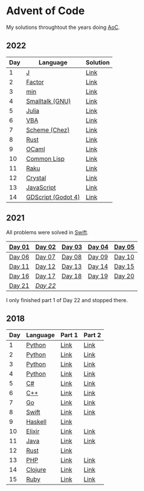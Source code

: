 # Advent of Code
My solutions throughtout the years doing [AoC](https://adventofcode.com/).


## 2022

| Day | Language  | Solution |
| --- | ---       | ---    |
| 1   | [J](https://en.wikipedia.org/wiki/J_(programming_language))             | [Link](./2022/day01/main.ijs)     |
| 2   | [Factor](https://en.wikipedia.org/wiki/Factor_(programming_language))   | [Link](./2022/day02/main.factor)  |
| 3   | [min](https://min-lang.org/)                                            | [Link](./2022/day03/main.min)     |
| 4   | [Smalltalk (GNU)](https://en.wikipedia.org/wiki/Smalltalk)              | [Link](./2022/day04/main.st)      |
| 5   | [Julia](https://en.wikipedia.org/wiki/Julia_(programming_language))     | [Link](./2022/day05/main.jl)      |
| 6   | [VBA](https://en.wikipedia.org/wiki/Visual_Basic_for_Applications)      | [Link](./2022/day06/main.vba)     |
| 7   | [Scheme (Chez)](https://en.wikipedia.org/wiki/Chez_Scheme)              | [Link](./2022/day07/main.scm)     |
| 8   | [Rust](https://en.wikipedia.org/wiki/Rust_(programming_language))       | [Link](./2022/day08/main.rs)      |
| 9   | [OCaml](https://en.wikipedia.org/wiki/OCaml)                            | [Link](./2022/day09/main.ml)      |
| 10  | [Common Lisp](https://en.wikipedia.org/wiki/Common_Lisp)                | [Link](./2022/day10/main.lisp)    |
| 11  | [Raku](https://en.wikipedia.org/wiki/Raku_(programming_language))       | [Link](./2022/day11/main.raku)    |
| 12  | [Crystal](https://en.wikipedia.org/wiki/Crystal_(programming_language)) | [Link](./2022/day12/main.cr)      |
| 13  | [JavaScript](https://en.wikipedia.org/wiki/JavaScript)                  | [Link](./2022/day13/main.js)      |
| 14  | [GDScript (Godot 4)](https://en.wikipedia.org/wiki/Godot_(game_engine)) | [Link](./2022/day14/main.gd)      |



## 2021

All problems were solved in [Swift](https://en.wikipedia.org/wiki/Swift_(programming_language)).

| [Day 01](./2021/day01/day01.swift) | [Day 02](./2021/day02/day02.swift) | [Day 03](./2021/day03/day03.swift) | [Day 04](./2021/day04/day04.swift) | [Day 05](./2021/day05/day05.swift) |
| ---------- | -------- | -------- | -------- | -------- |
| [Day 06](./2021/day06/day06.swift) | [Day 07](./2021/day07/day07.swift) | [Day 08](./2021/day08/day08.swift) | [Day 09](./2021/day09/day09.swift) | [Day 10](./2021/day10/day10.swift) |
| [Day 11](./2021/day11/day11.swift) | [Day 12](./2021/day12/day12.swift) | [Day 13](./2021/day13/day13.swift) | [Day 14](./2021/day14/day14.swift) | [Day 15](./2021/day15/day15.swift) |
| [Day 16](./2021/day16/day16.swift) | [Day 17](./2021/day17/day17.swift) | [Day 18](./2021/day18/day18.swift) | [Day 19](./2021/day19/day19.swift) | [Day 20](./2021/day20/day20.swift) |
| [Day 21](./2021/day21/day21.swift) | *[Day 22](./2021/day22/day22.swift)* |                                    |                                    |                                    |

I only finished part 1 of Day 22 and stopped there.



## 2018

| Day | Language  | Part 1 | Part 2 |
| --- | ---       | ---    | ---    |
| 1   | [Python](https://en.wikipedia.org/wiki/Python_(programming_language))   | [Link](./2018/day01/part1.py)     | [Link](./2018/day01/part2.py)     |
| 2   | [Python](https://en.wikipedia.org/wiki/Python_(programming_language))   | [Link](./2018/day02/part1.py)     | [Link](./2018/day02/part2.py)     |
| 3   | [Python](https://en.wikipedia.org/wiki/Python_(programming_language))   | [Link](./2018/day03/part1.py)     | [Link](./2018/day03/part2.py)     |
| 4   | [Python](https://en.wikipedia.org/wiki/Python_(programming_language))   | [Link](./2018/day04/part1.py)     | [Link](./2018/day04/part2.py)     |
| 5   | [C#](https://en.wikipedia.org/wiki/C_Sharp_(programming_language))      | [Link](./2018/day05/part1.cs)     | [Link](./2018/day05/part2.cs)     |
| 6   | [C++](https://en.wikipedia.org/wiki/C%2B%2B)                            | [Link](./2018/day06/part1.cpp)    | [Link](./2018/day06/part2.cpp)    |
| 7   | [Go](https://en.wikipedia.org/wiki/Go_(programming_language))           | [Link](./2018/day07/part1.go)     | [Link](./2018/day07/part2.go)     |
| 8   | [Swift](https://en.wikipedia.org/wiki/Swift_(programming_language))     | [Link](./2018/day08/part1.swift)  | [Link](./2018/day08/part2.swift)  |
| 9   | [Haskell](https://en.wikipedia.org/wiki/Haskell)                        | [Link](./2018/day09/part1.hs)     |                                   |
| 10  | [Elixir](https://en.wikipedia.org/wiki/Elixir_(programming_language))   | [Link](./2018/day10/part1.exs)    | [Link](./2018/day10/part2.exs)    |
| 11  | [Java](https://en.wikipedia.org/wiki/Java_(programming_language))       | [Link](./2018/day11/part1.java)   | [Link](./2018/day11/part2.java)   |
| 12  | [Rust](https://en.wikipedia.org/wiki/Rust_(programming_language))       | [Link](./2018/day12/part1.rs)     |                                   |
| 13  | [PHP](https://en.wikipedia.org/wiki/PHP)                                | [Link](./2018/day13/part1.php)    | [Link](./2018/day13/part2.php)    |
| 14  | [Clojure](https://en.wikipedia.org/wiki/Clojure)                        | [Link](./2018/day14/part1.clj)    | [Link](./2018/day14/part2.clj)    |
| 15  | [Ruby](https://en.wikipedia.org/wiki/Ruby_(programming_language))       | [Link](./2018/day15/part1.rb)     | [Link](./2018/day15/part2.rb)     |

